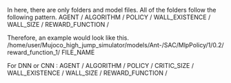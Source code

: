 In here, there are only folders and model files.
All of the folders follow the following pattern.
AGENT / ALGORITHM / POLICY / WALL_EXISTENCE / WALL_SIZE / REWARD_FUNCTION /


Therefore, an example would look like this.
/home/user/Mujoco_high_jump_simulator/models/Ant-/SAC/MlpPolicy/1/0.2/reward_function_1/ FILE_NAME



For DNN or CNN :
AGENT / ALGORITHM / POLICY / CRITIC_SIZE / WALL_EXISTENCE / WALL_SIZE / REWARD_FUNCTION /

